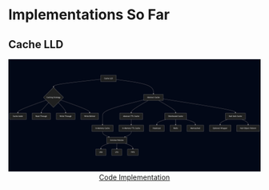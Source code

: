 # Implementations So Far

## Cache LLD

<p align="center">
  <img src="https://github.com/sathwickreddyy/java-personal-library/blob/main/src/main/java/com/java/oops/cache/architecture.png" alt="Cache Implementation"/>
  <br>
  <a href="https://github.com/sathwickreddyy/java-personal-library/tree/main/src/main/java/com/java/oops/cache">Code Implementation</a>
</p>
